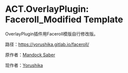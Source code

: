 # ACT.OverlayPlugin: Faceroll_Modified Template

OverlayPlugin插件用Faceroll模版自行修改版。

路径：https://yorushika.gitlab.io/faceroll/

原作者：[Mandock Saber](https://twitter.com/mandock_saber)

现作者：[Yorushika](mailto:jeremiahshi@outlook.com)

